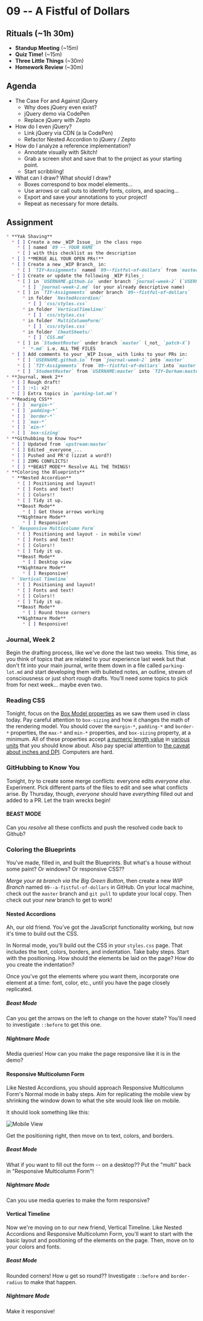 # 09 -- A Fistful of Dollars

## Rituals (~1h 30m)

* **Standup Meeting** (~15m)
* **Quiz Time!** (~15m)
* **Three Little Things** (~30m)
* **Homework Review** (~30m)

## Agenda

* The Case For and Against jQuery
  * Why does jQuery even exist?
  * jQuery demo via CodePen
  * Replace jQuery with Zepto
* How do I even jQuery?
  * Link jQuery via CDN (a la CodePen)
  * Refactor Nested Accordion to jQuery / Zepto
* How do I analyze a reference implementation?
  * Annotate visually with Skitch!
  * Grab a screen shot and save that to the project as your starting point.
  * Start scribbling!
* What can I draw? What _should_ I draw?
  * Boxes correspond to box model elements...
  * Use arrows or call outs to identify fonts, colors, and spacing...
  * Export and save your annotations to your project!
  * Repeat as necessary for more details.

## Assignment

```markdown
* **Yak Shaving**
  * [ ] Create a new _WIP Issue_ in the class repo
    * [ ] named `09 -- YOUR NAME`
    * [ ] with this checklist as the description
  * [ ] **MERGE ALL YOUR OPEN PRs!**
  * [ ] Create a new _WIP Branch_ in:
    * [ ] `TIY-Assignments` named `09--fistful-of-dollars` from `master`
  * [ ] Create or update the following _WIP Files_:
    * [ ] in `USERNAME.github.io` under branch `journal-week-2` (`USERNAME.github.io:journal-week-2`)
      * [ ] `journal-week-2.md` (or your already descriptive name)
    * [ ] in `TIY-Assignments` under branch `09--fistful-of-dollars`
      * in folder `NestedAccordion/`
        * [ ] `css/styles.css`
      * in folder `VerticalTimeline/`
        * [ ] `css/styles.css`
      * in folder `MultiColumnForm/`
        * [ ] `css/styles.css`
      * in folder `CheatSheets/`
        * [ ] `CSS.md`
    * [ ] in `StudentRoster` under branch `master` (_not_ `patch-X`)
      * `*.md` i.e. ALL THE FILES
  * [ ] Add comments to your _WIP Issue_ with links to your PRs in:
    * [ ] `USERNAME.github.io` from `journal-week-2` into `master`
    * [ ] `TIY-Assignments` from `09--fistful-of-dollars` into `master`
    * [ ] `StudentRoster` from `USERNAME:master` into `TIY-Durham:master`
* **Journal, Week 2**
  * [ ] Rough draft!
  * [ ] :+1: x2!
  * [ ] Extra topics in `parking-lot.md`!
* **Reading CSS**
  * [ ] `margin-*`
  * [ ] `padding-*` 
  * [ ] `border-*` 
  * [ ] `max-*` 
  * [ ] `min-*` 
  * [ ] `box-sizing`
* **Githubbing to Know You**
  * [ ] Updated from `upstream:master`
  * [ ] Edited _everyone_...
  * [ ] Pushed and PR'd (izzat a word?)
  * [ ] ZOMG CONFLICTS!
  * [ ] **BEAST MODE** Resolve ALL THE THINGS!
* **Coloring the Blueprints**
  * **Nested Accordion**
    * [ ] Positioning and layout!
    * [ ] Fonts and text!
    * [ ] Colors!!
    * [ ] Tidy it up.
    **Beast Mode**
      * [ ] Get those arrows working
    **Nightmare Mode** 
      * [ ] Responsive!
  * `Responsive Multicolumn Form`
    * [ ] Positioning and layout - in mobile view!
    * [ ] Fonts and text!
    * [ ] Colors!!
    * [ ] Tidy it up.
    **Beast Mode**
      * [ ] Desktop view
    **Nightmare Mode**
      * [ ] Responsive!
  * `Vertical Timeline`
    * [ ] Positioning and layout!
    * [ ] Fonts and text!
    * [ ] Colors!!
    * [ ] Tidy it up.
    **Beast Mode**
      * [ ] Round those corners
    **Nightmare Mode**
      * [ ] Responsive!
```

### Journal, Week 2

Begin the drafting process, like we've done the last two weeks. This time, as you think of topics that are related to your experience last week but that don't fit into your main journal, write them down in a file called `parking-lot.md` and start developing them with bulleted notes, an outline, stream of consciousness or just short rough drafts. You'll need some topics to pick from for next week... maybe even two.

### Reading CSS

Tonight, focus on the [Box Model properties](https://developer.mozilla.org/en-US/docs/Web/CSS/box_model) as we saw them used in class today. Pay careful attention to `box-sizing` and how it changes the math of the rendering model. You should cover the `margin-*`, `padding-*` and `border-*` properties, the `max-*` and `min-*` properties, and `box-sizing` property, at a minimum. All of these properties accept [a numeric length value](https://developer.mozilla.org/en-US/docs/Web/CSS/length) in [various units](https://developer.mozilla.org/en-US/docs/Web/CSS/length#Units) that you should know about. Also pay special attention to [the caveat about inches and DPI](https://developer.mozilla.org/en-US/docs/Web/CSS/length#CSS_units_and_dots-per-inch). Computers are hard.

### GitHubbing to Know You

Tonight, _try_ to create some merge conflicts: everyone edits _everyone else_. Experiment. Pick different parts of the files to edit and see what conflicts arise. By Thursday, though, _everyone_ should have _everything_ filled out and added to a PR. Let the train wrecks begin!

#### BEAST MODE

Can you _resolve_ all these conflicts and push the resolved code back to Github?

### Coloring the Blueprints

You've made, filled in, and built the Blueprints. But what's a house without some paint? Or windows? Or responsive CSS??

_Merge your `08` branch via the Big Green Button_, then create a new _WIP Branch_ named `09--a-fistful-of-dollars` in GitHub. On your local machine, check out the `master` branch and `git pull` to update your local copy. Then check out your _new_ branch to get to work!

#### Nested Accordions

Ah, our old friend. You've got the JavaScript functionality working, but now it's time to build out the CSS. 

In Normal mode, you'll build out the CSS in your `styles.css` page. That includes the text, colors, borders, and indentation. Take baby steps. Start with the positioning. How should the elements be laid on the page? How do you create the indentation?

Once you've got the elements where you want them, incorporate one element at a time: font, color, etc., until you have the page closely replicated.

##### Beast Mode

Can you get the arrows on the left to change on the hover state? You'll need to investigate `::before` to get this one.

##### Nightmare Mode

Media queries! How can you make the page responsive like it is in the demo?

#### Responsive Multicolumn Form

Like Nested Accordions, you should approach Responsive Multicolumn Form's Normal mode in baby steps. Aim for replicating the mobile view by shrinking the window down to what the site would look like on mobile. 

It should look something like this:

![Mobile View](http://i.imgur.com/ahql4Ua.png)

Get the positioning right, then move on to text, colors, and borders. 

##### Beast Mode

What if you want to fill out the form -- on a desktop?? Put the "multi" back in "Responsive Multicolumn Form"!

##### Nightmare Mode

Can you use media queries to make the form responsive?

#### Vertical Timeline

Now we're moving on to our new friend, Vertical Timeline. Like Nested Accordions and Responsive Multicolumn Form, you'll want to start with the basic layout and positioning of the elements on the page. Then, move on to your colors and fonts.

##### Beast Mode

Rounded corners! How u get so round?? Investigate `::before` and `border-radius` to make that happen.

##### Nightmare Mode

Make it responsive!
